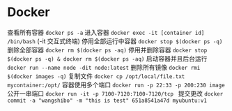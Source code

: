 # Docker

查看所有容器           `docker ps -a`
进入容器              `docker exec -it [container id] /bin/bash` (-it 交互式终端)
停用全部运行中容器      `docker stop $(docker ps -q)`
删除全部容器           `docker rm $(docker ps -aq)`
停用并删除容器         `docker stop $(docker ps -q) & docker rm $(docker ps -aq)`
启动容器并且后台运行    `docker run --name node -dit node:latest`
删除所有镜像           `docker rmi $(docker images -q)`
复制文件              `docker cp /opt/local/file.txt mycontainer:/opt/`
容器使用多个端口       `docker run -p 22:33 -p 200:230 image`
公开一串端口          `docker run -it -p 7100-7120:7100-7120/tcp `
提交更改              `docker commit -a "wangshibo" -m "this is test" 651a8541a47d myubuntu:v1`
